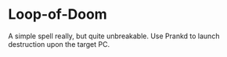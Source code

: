 # Loop-of-Doom
A simple spell really, but quite unbreakable.
Use Prankd to launch destruction upon the target PC.
